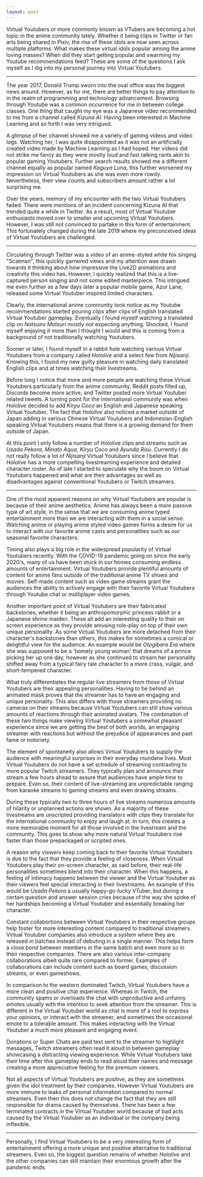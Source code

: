 ```yaml
---
layout: post
---
```


Virtual Youtubers or more commonly known as VTubers are becoming a hot topic
in the anime community lately. Whether it being clips in Twitter or fan arts being
shared in Pixiv, the rise of these idols are now seen across multiple platforms.
What makes these virtual idols popular among the anime loving masses? When did they
start getting popular and swarming my Youtube recommendations feed? These are some of the
questions I ask myself as I dig into my personal journey into Virtual Youtubers.

---

The year 2017, Donald Trump sworn into the oval office was the biggest
news around. However, as for me, there are better things to pay attention to
in the realm of programming and technology advancement. Browsing through Youtube
was a common occurrence for me in between college classes. One thing that caught my eye
was a Japanese video recommended to me from a channel called *Kizuna AI*. Having been
interested in Machine Learning and so forth I was very intrigued.

A glimpse of her channel showed me a variety of gaming videos and video logs. Watching her,
I was quite disappointed as it was not an artificially created video made by Machine
Learning as I had hoped. Her videos did not strike me fancy as they were mostly loud and fast
talking rants akin to popular gaming Youtubers. Further search results showed me a different channel
equally as popular named *Kaguya Luna*, this further worsened my impression on Virtual Youtubers as
she was even more rowdy. Nevertheless, their view counts and subscribers amount rather a lot surprising
me.

Over the years, memory of my encounter with the two Virtual Youtubers faded. There were mentions
of an incident concerning Kizuna AI that trended quite a while in Twitter. As a result, most of
Virtual Youtuber enthusiasts moved over to smaller and upcoming Virtual Youtubers. However, I was still not
convinced to partake in this form of entertainment. This fortunately changed during the late 2019 where my
preconceived ideas of Virtual Youtubers are challenged.

---

Circulating through Twitter was a video of an anime-styled white fox singing "Scatman", this quickly
garnered views and my attention was drawn towards it thinking about how impressive the Live2D animations
and creativity this video has. However, I quickly realized that this is a live-captured person singing
and not some edited masterpiece. This intrigued me even further as a few days later a popular mobile game,
Azur Lane, released some Virtual Youtuber inspired limited characters.

Clearly, the international anime community took notice as my Youtube recommendations started pouring
clips after clips of English translated Virtual Youtuber gameplay. Eventually I found myself watching
a translated clip on *Natsuiro Matsuri* mostly not expecting anything. Shocked, I found myself enjoying
it more than I thought I would and this is coming from a background of not traditionally watching Youtubers.

Sooner or later, I found myself in a rabbit hole watching various Virtual Youtubers from a company called
*Hololive* and a select few from *Nijisanji*. Knowing this, I found my new guilty pleasure in watching daily
translated English clips and at times watching their livestreams.

Before long I notice that more and more people are watching these Virtual Youtubers particularly from the anime
community. Reddit posts filled up, Discords become more active, and Twitter posted more Virtual Youtuber related
tweets. A turning point for the international community was when *Hololive* decided to add *Kiryu Coco* an
English and Japanese speaking Virtual Youtuber. The fact that *Hololive* also noticed a market outside of Japan
adding in various Chinese Virtual Youtubers and Indonesian-English speaking Virtual Youtubers means that
there is a growing demand for them outside of Japan.

At this point I only follow a number of Hololive clips and streams such as *Usada Pekora*, *Minato Aqua*, *Kiryu
Coco* and *Ayunda Risu*. Currently I do not really follow a lot of *Nijisanji* Virtual Youtubers since I believe
that *Hololive* has a more compelling livestreaming experience and detailed character roster. As of late I
started to speculate why the boom on Virtual Youtubers happened and what are their advantages as well as
disadvantages against conventional Youtubers or Twitch streamers.

---

One of the most apparent reasons on why Virtual Youtubers are popular is because of their anime aesthetics.
Anime has always been a more passive type of art style, in the sense that we are consuming anime typed
entertainment more than we are interacting with them in a social sense. Watching anime or playing anime styled
video games forms a desire for us to interact with our favorite anime casts and personalities such as
our seasonal favorite characters.

Timing also plays a big role in the widespread popularity of Virtual Youtubers recently. With the COVID-19
pandemic going on since the early 2020's, many of us have been stuck in our homes consuming endless amounts
of entertainment. Virtual Youtubers provide plentiful amounts of content for anime fans outside of the
traditional anime TV shows and movies. Self-made content such as video game streams grant the audiences
the ability to actively engage with their favorite Virtual Youtubers through Youtube chat or multiplayer
video games.

Another important point of Virtual Youtubers are their fabricated backstories, whether it being an
anthropomorphic princess rabbit or a Japanese shrine maiden. These all add an interesting quality to their on
screen experience as they provide amusing role-play on top of their own unique personality. As some Virtual
Youtubers are more detached from their character's backstories than others, this makes for sometimes a comical or
delightful view for the audience. An example would be *Otogibara Era* where she was supposed to be a 'homely
young woman' that dreams of a prince picking her up one day, however as she continued to stream her personality
shifted away from a typical fairy tale character to a more crass, vulgar, and short-tempered character.

What truly differentiates the regular live streamers from those of Virtual Youtubers are their appealing
personalities. Having to be behind an animated mask proves that the streamer has to have an engaging and
unique personality. This also differs with those streamers providing no cameras on their streams because
Virtual Youtubers can still show various amounts of reactions through their animated avatars. The combination
of these two things make viewing Virtual Youtubers a somewhat pleasant experience since we are getting the best
of both worlds, an engaging streamer with reactions but without the prejudice of appearances and past fame or
notoriety.

The element of spontaneity also allows Virtual Youtubers to supply the audience with meaningful
surprises in their everyday mundane lives. Most Virtual Youtubers do not have a set schedule of streaming
contrasting to more popular Twitch streamers. They typically plan and announce their stream a few hours
ahead to assure that audiences have ample time to prepare. Even so, their content of live-streaming are
unpredictable ranging from karaoke streams to gaming streams and even drawing streams.

During these typically two to three hours of live streams numerous amounts of hilarity or unplanned actions are
shown. As a majority of these livestreams are unscripted providing translators with clips they translate for the
international community to enjoy and laugh at. In turn, this creates a more memorable moment for all those
involved in the livestream and the community. This goes to show why more natural Virtual Youtubers
rise faster than those prepackaged or scripted ones.

A reason why viewers keep coming back to their favorite Virtual Youtubers is due to the fact that
they provide a feeling of closeness. When Virtual Youtubers play their on-screen character, as said before,
their real-life personalities sometimes blend into their character. When this happens, a feeling of
intimacy happens between the viewer and the Virtual Youtuber as their viewers feel special interacting in their
livestreams. An example of this would be *Usada Pekora* a usually happy-go-lucky VTuber, but during a
certain question and answer session cries because of the way she spoke of her hardships becoming a Virtual
Youtuber and essentially breaking her character.

Constant collabortions between Virtual Youtubers in their respective groups help foster for more
interesting content compared to traditional streamers. Virtual Youtuber companies also introduce
a system where they are released in batches instead of debuting in a single manner. This helps form
a close bond between members in the same batch and even more so in their respective companies. There are
also various inter-company collaborations albeit quite rare compared to former. Examples of collaborations
can include content such as board games, discussion streams, or even gameshows.

In comparison to the western dominated Twitch, Virtual Youtubers have a more clean and positive
chat experience. Whereas in Twitch, the community spams or overloads the chat with unproductive
and unfunny emotes usually with the intention to seek attention from the streamer. This is different
in the Virtual Youtuber world as chat is more of a tool to express your opinions, or interact with the
streamer, and sometimes the occasional emote to a tolerable amount. This makes interacting with the Virtual
Youtuber a much more pleasant and engaging event.

Donations or Super Chats are paid text sent to the streamer to highlight messages, Twitch streamers often read
it aloud in between gameplay showcasing a distracting viewing experience. While Virtual Youtubers take their
time after this gameplay ends to read aloud their names and message creating a more appreciative feeling for the
premium viewers.

Not all aspects of Virtual Youtubers are positive, as they are sometimes given the idol treatment by
their companies. However Virtual Youtubers are more immune to leaks of personal information compared to
normal streamers. Even then this does not change the fact that they are still responsible for drama caused by
themselves. There has been a few terminated contracts in the Virtual Youtuber world because of bad acts
caused by the Virtual Youtuber as an individual or the company being inflexible.

---

Personally, I find Virtual Youtubers to be a very interesting form of entertainment offering a more
unique and positive alternative to traditional streamers. Even so, the biggest question remains
of whether *Hololive* and the other companies can still maintain their enormous growth after the
pandemic ends.
